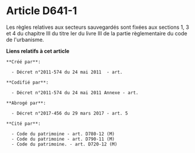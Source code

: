 # Article D641-1

Les règles relatives aux secteurs sauvegardés sont fixées aux sections 1, 3 et 4 du chapitre III du titre Ier du livre III de
la partie règlementaire du code de l'urbanisme.

**Liens relatifs à cet article**

	**Créé par**:

	  - Décret n°2011-574 du 24 mai 2011  - art.

	**Codifié par**:

	  - Décret n°2011-574 du 24 mai 2011 Annexe - art.

	**Abrogé par**:

	  - Décret n°2017-456 du 29 mars 2017 - art. 5

	**Cité par**:

	  - Code du patrimoine - art. D780-12 (M)
	  - Code du patrimoine - art. D790-11 (M)
	  - Code du patrimoine. - art. D720-12 (M)
